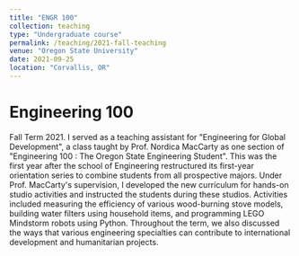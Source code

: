```yaml
---
title: "ENGR 100"
collection: teaching
type: "Undergraduate course"
permalink: /teaching/2021-fall-teaching
venue: "Oregon State University"
date: 2021-09-25
location: "Corvallis, OR"
---
```


Engineering 100
======

Fall Term 2021. I served as a teaching assistant for "Engineering for Global Development", a class taught by Prof. Nordica MacCarty as one section of "Engineering 100 : The Oregon State Engineering Student". This was the first year after the school of Engineering restructured its first-year orientation series to combine students from all prospective majors. Under Prof. MacCarty's supervision, I developed the new curriculum for hands-on studio activities and instructed the students during these studios. Activities included measuring the efficiency of various wood-burning stove models, building water filters using household items, and programming LEGO Mindstorm robots using Python. Throughout the term, we also discussed the ways that various engineering specialties can contribute to international development and humanitarian projects. 
